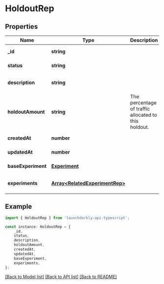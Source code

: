 # HoldoutRep


## Properties

Name | Type | Description | Notes
------------ | ------------- | ------------- | -------------
**_id** | **string** |  | [default to undefined]
**status** | **string** |  | [default to undefined]
**description** | **string** |  | [optional] [default to undefined]
**holdoutAmount** | **string** | The percentage of traffic allocated to this holdout. | [default to undefined]
**createdAt** | **number** |  | [default to undefined]
**updatedAt** | **number** |  | [default to undefined]
**baseExperiment** | [**Experiment**](Experiment.md) |  | [default to undefined]
**experiments** | [**Array&lt;RelatedExperimentRep&gt;**](RelatedExperimentRep.md) |  | [optional] [default to undefined]

## Example

```typescript
import { HoldoutRep } from 'launchdarkly-api-typescript';

const instance: HoldoutRep = {
    _id,
    status,
    description,
    holdoutAmount,
    createdAt,
    updatedAt,
    baseExperiment,
    experiments,
};
```

[[Back to Model list]](../README.md#documentation-for-models) [[Back to API list]](../README.md#documentation-for-api-endpoints) [[Back to README]](../README.md)
